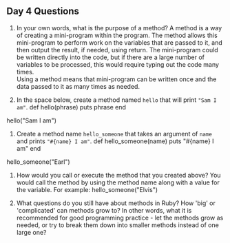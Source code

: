 ## Day 4 Questions

1. In your own words, what is the purpose of a method?
A method is a way of creating a mini-program within the program.  The method
allows this mini-program to perform work on the variables that are passed to
it, and then output the result, if needed, using return.  The mini-program
could be written directly into the code, but if there are a large number of
variables to be processed, this would require typing out the code many times.  
Using a method means that mini-program can be written once and the data passed
to it as many times as needed.

1. In the space below, create a method named `hello` that will print `"Sam I am"`.
def hello(phrase)
puts phrase
end

hello("Sam I am")

1. Create a method name `hello_someone` that takes an argument of `name` and prints `"#{name} I am"`.
def hello_someone(name)
puts "#{name} I am"
end

hello_someone("Earl")

1. How would you call or execute the method that you created above?
You would call the method by using the method name along with a value for the
variable.  For example:
hello_someone("Elvis")

1. What questions do you still have about methods in Ruby?
How 'big' or 'complicated' can methods grow to?  In other words, what it is
recommended for good programming practice - let the methods grow as needed, or
try to break them down into smaller methods instead of one large one?
